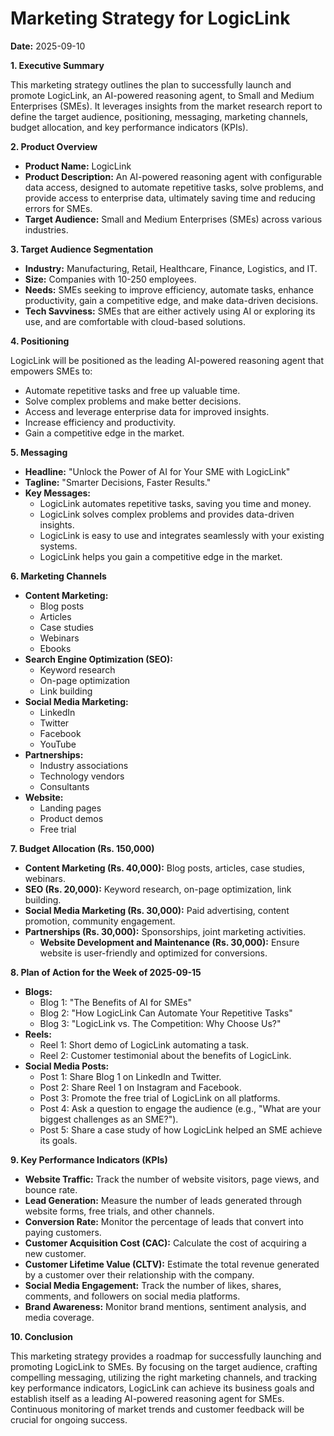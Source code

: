 # Marketing Strategy for LogicLink

**Date:** 2025-09-10

**1. Executive Summary**

This marketing strategy outlines the plan to successfully launch and promote LogicLink, an AI-powered reasoning agent, to Small and Medium Enterprises (SMEs). It leverages insights from the market research report to define the target audience, positioning, messaging, marketing channels, budget allocation, and key performance indicators (KPIs).

**2. Product Overview**

*   **Product Name:** LogicLink
*   **Product Description:** An AI-powered reasoning agent with configurable data access, designed to automate repetitive tasks, solve problems, and provide access to enterprise data, ultimately saving time and reducing errors for SMEs.
*   **Target Audience:** Small and Medium Enterprises (SMEs) across various industries.

**3. Target Audience Segmentation**

*   **Industry:** Manufacturing, Retail, Healthcare, Finance, Logistics, and IT.
*   **Size:** Companies with 10-250 employees.
*   **Needs:** SMEs seeking to improve efficiency, automate tasks, enhance productivity, gain a competitive edge, and make data-driven decisions.
*   **Tech Savviness:** SMEs that are either actively using AI or exploring its use, and are comfortable with cloud-based solutions.

**4. Positioning**

LogicLink will be positioned as the leading AI-powered reasoning agent that empowers SMEs to:

*   Automate repetitive tasks and free up valuable time.
*   Solve complex problems and make better decisions.
*   Access and leverage enterprise data for improved insights.
*   Increase efficiency and productivity.
*   Gain a competitive edge in the market.

**5. Messaging**

*   **Headline:** "Unlock the Power of AI for Your SME with LogicLink"
*   **Tagline:** "Smarter Decisions, Faster Results."
*   **Key Messages:**
    *   LogicLink automates repetitive tasks, saving you time and money.
    *   LogicLink solves complex problems and provides data-driven insights.
    *   LogicLink is easy to use and integrates seamlessly with your existing systems.
    *   LogicLink helps you gain a competitive edge in the market.

**6. Marketing Channels**

*   **Content Marketing:**
    *   Blog posts
    *   Articles
    *   Case studies
    *   Webinars
    *   Ebooks
*   **Search Engine Optimization (SEO):**
    *   Keyword research
    *   On-page optimization
    *   Link building
*   **Social Media Marketing:**
    *   LinkedIn
    *   Twitter
    *   Facebook
    *   YouTube
*   **Partnerships:**
    *   Industry associations
    *   Technology vendors
    *   Consultants
*   **Website:**
    *   Landing pages
    *   Product demos
    *   Free trial

**7. Budget Allocation (Rs. 150,000)**

*   **Content Marketing (Rs. 40,000):** Blog posts, articles, case studies, webinars.
*   **SEO (Rs. 20,000):** Keyword research, on-page optimization, link building.
*   **Social Media Marketing (Rs. 30,000):** Paid advertising, content promotion, community engagement.
*   **Partnerships (Rs. 30,000):** Sponsorships, joint marketing activities.
    *   **Website Development and Maintenance (Rs. 30,000):** Ensure website is user-friendly and optimized for conversions.

**8. Plan of Action for the Week of 2025-09-15**

*   **Blogs:**
    *   Blog 1: "The Benefits of AI for SMEs"
    *   Blog 2: "How LogicLink Can Automate Your Repetitive Tasks"
    *   Blog 3: "LogicLink vs. The Competition: Why Choose Us?"
*   **Reels:**
    *   Reel 1: Short demo of LogicLink automating a task.
    *   Reel 2: Customer testimonial about the benefits of LogicLink.
*   **Social Media Posts:**
    *   Post 1: Share Blog 1 on LinkedIn and Twitter.
    *   Post 2: Share Reel 1 on Instagram and Facebook.
    *   Post 3: Promote the free trial of LogicLink on all platforms.
    *   Post 4: Ask a question to engage the audience (e.g., "What are your biggest challenges as an SME?").
    *   Post 5: Share a case study of how LogicLink helped an SME achieve its goals.

**9. Key Performance Indicators (KPIs)**

*   **Website Traffic:** Track the number of website visitors, page views, and bounce rate.
*   **Lead Generation:** Measure the number of leads generated through website forms, free trials, and other channels.
*   **Conversion Rate:** Monitor the percentage of leads that convert into paying customers.
*   **Customer Acquisition Cost (CAC):** Calculate the cost of acquiring a new customer.
*   **Customer Lifetime Value (CLTV):** Estimate the total revenue generated by a customer over their relationship with the company.
*   **Social Media Engagement:** Track the number of likes, shares, comments, and followers on social media platforms.
*   **Brand Awareness:** Monitor brand mentions, sentiment analysis, and media coverage.

**10. Conclusion**

This marketing strategy provides a roadmap for successfully launching and promoting LogicLink to SMEs. By focusing on the target audience, crafting compelling messaging, utilizing the right marketing channels, and tracking key performance indicators, LogicLink can achieve its business goals and establish itself as a leading AI-powered reasoning agent for SMEs. Continuous monitoring of market trends and customer feedback will be crucial for ongoing success.